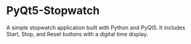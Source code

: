 # PyQt5-Stopwatch
A simple stopwatch application built with Python and PyQt5. It includes Start, Stop, and Reset buttons with a digital time display.
